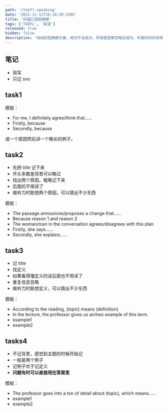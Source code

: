 ```yaml
---
path: '/toefl-speaking'
date: '2022-11-11T16:10:20.530Z'
title: '托福口语抱佛脚'
tags: ['TOEFL', '英语']
released: true
hidden: false
description: '纯纯的抱佛脚方案，绝对不会高分，所有题型都忽略总结句，毕竟时间内说得完都很了不起了'
---
```


## 笔记

- 简写
- 只记 svo

## task1

模板：

- For me, I definitely agree/think that……
- Firstly, because
- Secondly, because

或一个原因然后讲一个略长的例子。

## task2

- 先把 title 记下来
- 开头多数是背景可以略过
- 找出两个原因，粗略记下来
- 后面的不用读了
- 做听力时联想两个原因，可以猜出不少东西

模板：

- The passage announces/proposes a change that……
- Because reason 1 and reason 2
- The woman/man in the conversation agrees/disagrees with this plan
- Firstly, she says……
- Secondly, she explains……

## task3

- 记 title
- 找定义
- 如果看得懂定义的话后面也不用读了
- 重复信息忽略
- 做听力时联想定义，可以猜出不少东西

模板：

- According to the reading, (topic) means (definition)
- In the lecture, the professor gives us an/two example of this term.
- example1
- example2

## tasks4

- 不记背景，感觉到主题的时候开始记
- 一般是两个例子
- 记例子优于记定义
- **问题有时可以直接用在答案里**

模板：

- The professor goes into a ton of detail about (topic), which means……
- example1
- example2